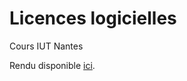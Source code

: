 # Licences logicielles

Cours IUT Nantes

Rendu disponible [ici](https://cours-licences.florat.net/).
